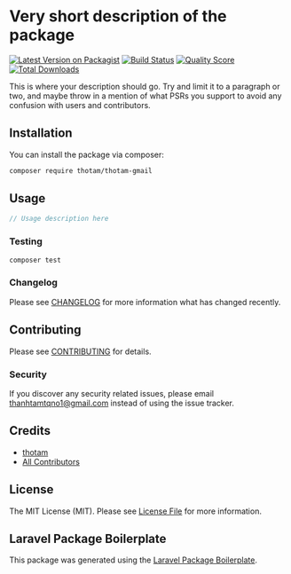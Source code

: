 # Very short description of the package

[![Latest Version on Packagist](https://img.shields.io/packagist/v/thotam/thotam-gmail.svg?style=flat-square)](https://packagist.org/packages/thotam/thotam-gmail)
[![Build Status](https://img.shields.io/travis/thotam/thotam-gmail/master.svg?style=flat-square)](https://travis-ci.org/thotam/thotam-gmail)
[![Quality Score](https://img.shields.io/scrutinizer/g/thotam/thotam-gmail.svg?style=flat-square)](https://scrutinizer-ci.com/g/thotam/thotam-gmail)
[![Total Downloads](https://img.shields.io/packagist/dt/thotam/thotam-gmail.svg?style=flat-square)](https://packagist.org/packages/thotam/thotam-gmail)

This is where your description should go. Try and limit it to a paragraph or two, and maybe throw in a mention of what PSRs you support to avoid any confusion with users and contributors.

## Installation

You can install the package via composer:

```bash
composer require thotam/thotam-gmail
```

## Usage

``` php
// Usage description here
```

### Testing

``` bash
composer test
```

### Changelog

Please see [CHANGELOG](CHANGELOG.md) for more information what has changed recently.

## Contributing

Please see [CONTRIBUTING](CONTRIBUTING.md) for details.

### Security

If you discover any security related issues, please email thanhtamtqno1@gmail.com instead of using the issue tracker.

## Credits

- [thotam](https://github.com/thotam)
- [All Contributors](../../contributors)

## License

The MIT License (MIT). Please see [License File](LICENSE.md) for more information.

## Laravel Package Boilerplate

This package was generated using the [Laravel Package Boilerplate](https://laravelpackageboilerplate.com).
